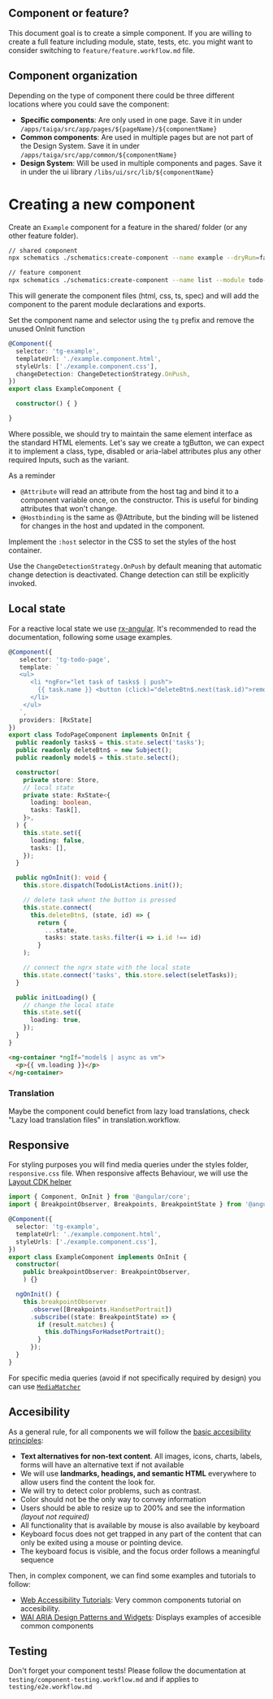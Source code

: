 
## Component or feature?
This document goal is to create a simple component. If you are willing to create a full feature including module, state, tests, etc. you might want to consider switching to `feature/feature.workflow.md` file.

## Component organization
Depending on the type of component there could be three different locations where you could save the component:

* **Specific components**: Are only used in one page. Save it in under `/apps/taiga/src/app/pages/${pageName}/${componentName}`
* **Common components**: Are used in multiple pages but are not part of the Design System. Save it in under `/apps/taiga/src/app/common/${componentName}`
* **Design System**: Will be used in multiple components and pages. Save it in under the ui library `/libs/ui/src/lib/${componentName}`

# Creating a new component

Create an `Example` component for a feature in the shared/ folder (or any other feature folder).

```bash
// shared component
npx schematics ./schematics:create-component --name example --dryRun=false

// feature component
npx schematics ./schematics:create-component --name list --module todo-list.module --path apps/taiga/src/app/features/todo-list/components --dryRun=false
```

This will generate the component files (html, css, ts, spec) and will add the component to the parent module declarations and exports.

Set the component name and selector using the `tg` prefix and remove the unused OnInit function

```ts
@Component({
  selector: 'tg-example',
  templateUrl: './example.component.html',
  styleUrls: ['./example.component.css'],
  changeDetection: ChangeDetectionStrategy.OnPush,
})
export class ExampleComponent {

  constructor() { }

}
```

Where possible, we should try to maintain the same element interface as the standard HTML elements. Let's say we create a tgButton, we can expect it to implement a class, type, disabled or aria-label attributes plus any other required Inputs, such as the variant.

As a reminder

- `@Attribute` will read an attribute from the host tag and bind it to a component variable once, on the constructor. This is useful for binding attributes that won't change.
- `@Hostbinding` is the same as @Attribute, but the binding will be listened for changes in the host and updated in the component.

Implement the `:host` selector in the CSS to set the styles of the host container.

Use the `ChangeDetectionStrategy.OnPush` by default meaning that automatic change detection is deactivated. Change detection can still be explicitly invoked.

## Local state

For a reactive local state we use [rx-angular](https://github.com/rx-angular/rx-angular/blob/master/libs/state/docs/usage.md). It's recommended to read the documentation, following some usage examples.

```ts
@Component({
   selector: 'tg-todo-page',
   template: `
   <ul>
      <li *ngFor="let task of tasks$ | push">
        {{ task.name }} <button (click)="deleteBtn$.next(task.id)">remove<button>
      </li>
    </ul>
   `,
   providers: [RxState]
})
export class TodoPageComponent implements OnInit {
  public readonly tasks$ = this.state.select('tasks');
  public readonly deleteBtn$ = new Subject();
  public readonly model$ = this.state.select();

  constructor(
    private store: Store,
    // local state
    private state: RxState<{
      loading: boolean,
      tasks: Task[],
    }>,
  ) {
    this.state.set({
      loading: false,
      tasks: [],
    });
  }

  public ngOnInit(): void {
    this.store.dispatch(TodoListActions.init());

    // delete task whent the button is pressed
    this.state.connect(
      this.deleteBtn$, (state, id) => {
        return {
          ...state,
          tasks: state.tasks.filter(i => i.id !== id)
        }
    );

    // connect the ngrx state with the local state
    this.state.connect('tasks', this.store.select(seletTasks));
  }

  public initLoading() {
    // change the local state
    this.state.set({
      loading: true,
    });
  }
}
```

```html
<ng-container *ngIf="model$ | async as vm">
  <p>{{ vm.loading }}</p>
</ng-container>
```

### Translation

Maybe the component could benefict from lazy load translations, check "Lazy load translation files" in translation.workflow.

## Responsive

For styling purposes you will find media queries under the styles folder, `responsive.css` file.
When responsive affects Behaviour, we will use the [Layout CDK helper](https://material.angular.io/cdk/layout/overview)

```ts
import { Component, OnInit } from '@angular/core';
import { BreakpointObserver, Breakpoints, BreakpointState } from '@angular/cdk/layout';

@Component({
  selector: 'tg-example',
  templateUrl: './example.component.html',
  styleUrls: ['./example.component.css'],
})
export class ExampleComponent implements OnInit {
  constructor(
    public breakpointObserver: BreakpointObserver,
    ) {}

  ngOnInit() {
    this.breakpointObserver
      .observe([Breakpoints.HandsetPortrait])
      .subscribe((state: BreakpointState) => {
        if (result.matches) {
          this.doThingsForHadsetPortrait();
        }
      });
  }
}
```

For specific media queries (avoid if not specifically required by design) you can use [`MediaMatcher`](https://material.angular.io/cdk/layout/overview#mediamatcher)

## Accesibility

As a general rule, for all components we will follow the [basic accesibility principles](https://www.w3.org/WAI/fundamentals/accessibility-principles/):

  * **Text alternatives for non-text content**. All images, icons, charts, labels, forms will have an alternative text if not available
  * We will use **landmarks, headings, and semantic HTML** everywhere to allow users find the content the look for.
  * We will try to detect color problems, such as contrast.
  * Color should not be the only way to convey information
  * Users should be able to resize up to 200% and see the information _(layout not required)_
  * All functionality that is available by mouse is also available by keyboard
  * Keyboard focus does not get trapped in any part of the content that can only be exited using a mouse or pointing device.
  * The keyboard focus is visible, and the focus order follows a meaningful sequence

Then, in complex component, we can find some examples and tutorials to follow:

  * [Web Accessibility Tutorials](https://www.w3.org/WAI/tutorials/): Very common components tutorial on accesibility.
  * [WAI ARIA Design Patterns and Widgets](https://w3c.github.io/aria-practices/): Displays examples of accesible common components

## Testing

Don't forget your component tests! Please follow the documentation at `testing/component-testing.workflow.md` and if applies to `testing/e2e.workflow.md`
